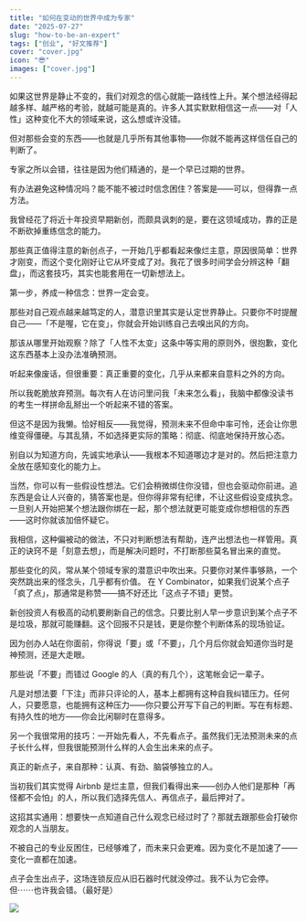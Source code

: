 ```yaml
---
title: "如何在变动的世界中成为专家"
date: "2025-07-27"
slug: "how-to-be-an-expert"
tags: ["创业", "好文推荐"]
cover: "cover.jpg"
icon: "😎"
images: ["cover.jpg"]
---
```

如果这世界是静止不变的，我们对观念的信心就能一路线性上升。某个想法经得起越多样、越严格的考验，就越可能是真的。许多人其实默默相信这一点——对「人性」这种变化不大的领域来说，这么想或许没错。



但对那些会变的东西——也就是几乎所有其他事物——你就不能再这样信任自己的判断了。



专家之所以会错，往往是因为他们精通的，是一个早已过期的世界。



有办法避免这种情况吗？能不能不被过时信念困住？答案是——可以，但得靠一点方法。



我曾经花了将近十年投资早期新创，而颇具讽刺的是，要在这领域成功，靠的正是不断砍掉重练信念的能力。



那些真正值得注意的新创点子，一开始几乎都看起来像烂主意，原因很简单：世界才刚变，而这个变化刚好让它从坏变成了对。我花了很多时间学会分辨这种「翻盘」，而这套技巧，其实也能套用在一切新想法上。



第一步，养成一种信念：世界一定会变。



那些对自己观点越来越笃定的人，潜意识里其实是认定世界静止。只要你不时提醒自己——「不是喔，它在变」，你就会开始训练自己去嗅出风的方向。



那该从哪里开始观察？除了「人性不太变」这条中等实用的原则外，很抱歉，变化这东西基本上没办法准确预测。



听起来像废话，但很重要：真正重要的变化，几乎从来都来自意料之外的方向。



所以我乾脆放弃预测。每次有人在访问里问我「未来怎么看」，我脑中都像没读书的考生一样拼命乱掰出一个听起来不错的答案。



但这不是因为我懒。恰好相反——我觉得，预测未来不但命中率可怜，还会让你思维变得僵硬。与其乱猜，不如选择更实际的策略：彻底、彻底地保持开放心态。



别自以为知道方向，先诚实地承认——我根本不知道哪边才是对的。然后把注意力全放在感知变化的能力上。



当然，你可以有一些假设性想法。它们会稍微绑住你没错，但也会驱动你前进。追东西是会让人兴奋的，猜答案也是。但你得非常有纪律，不让这些假设变成执念。
一旦别人开始把某个想法跟你绑在一起，那个想法就更可能变成你想相信的东西——这时你就该加倍怀疑它。



我相信，这种偏被动的做法，不只对判断想法有帮助，连产出想法也一样管用。真正的诀窍不是「刻意去想」，而是解决问题时，不打断那些莫名冒出来的直觉。



那些变化的风，常从某个领域专家的潜意识中吹出来。只要你对某件事够熟，一个突然跳出来的怪念头，几乎都有价值。
在 Y Combinator，如果我们说某个点子「疯了点」，那通常是称赞——搞不好还比「这点子不错」更赞。



新创投资人有极高的动机要刷新自己的信念。只要比别人早一步意识到某个点子不是垃圾，那就可能赚翻。这个回报不只是钱，更是你整个判断体系的现场验证。



因为创办人站在你面前，你得说「要」或「不要」，几个月后你就会知道你当时是神预测，还是大走眼。



那些说「不要」而错过 Google 的人（真的有几个），这笔帐会记一辈子。



凡是对想法要「下注」而非只评论的人，基本上都拥有这种自我纠错压力。任何人，只要愿意，也能拥有这种压力——你只要公开写下自己的判断。写在有标题、有持久性的地方——你会比闲聊时在意得多。



另一个我很常用的技巧：一开始先看人，不先看点子。虽然我们无法预测未来的点子长什么样，但我很能预测什么样的人会生出未来的点子。



真正的新点子，来自那种：认真、有劲、脑袋够独立的人。



当初我们其实觉得 Airbnb 是烂主意，但我们看得出来——创办人他们是那种「再怪都不会怕」的人，所以我们选择先信人、再信点子，最后押对了。



这招其实通用：想要快一点知道自己什么观念已经过时了？那就去跟那些会打破你观念的人当朋友。



不被自己的专业反困住，已经够难了，而未来只会更难。因为变化不是加速了——变化一直都在加速。



点子会生出点子，这场连锁反应从旧石器时代就没停过。我不认为它会停。
但⋯⋯也许我会错。（最好是）




![](https://prod-files-secure.s3.us-west-2.amazonaws.com/112d0858-5090-4d34-a606-b75eb8d65fd2/46476355-9cf3-4e99-9b7a-3531bc426380/1000202064.png?X-Amz-Algorithm=AWS4-HMAC-SHA256&X-Amz-Content-Sha256=UNSIGNED-PAYLOAD&X-Amz-Credential=ASIAZI2LB466YCWPQO6K%2F20251029%2Fus-west-2%2Fs3%2Faws4_request&X-Amz-Date=20251029T073148Z&X-Amz-Expires=3600&X-Amz-Security-Token=IQoJb3JpZ2luX2VjEBcaCXVzLXdlc3QtMiJGMEQCIBdlbvwiSeFMR3i6zzVWr2Z92ZN4RPx7Uk9R6AKtCxPkAiArrBJUiv2bPWzmvnu7QoUA%2FftZWBynjOTO2dMQZ0dh0iqIBAjQ%2F%2F%2F%2F%2F%2F%2F%2F%2F%2F8BEAAaDDYzNzQyMzE4MzgwNSIM%2BU5v%2BJkIeWkG2BlGKtwDjm9dOK0i9yLlQq9spfYq35SRbD6VZ7upIvnk0OuLiT5C90YO0vVfLvUCq3doEH9RfoSDBIY%2BDdWtt763EMCA2rec00ncJk3bNacA5wh%2BpqbdTsB4bwRochpvC71X%2Bo2QTAvjSwK6SLBh4pb8z0pC9sblO4QlKGW38cOp9WOAyL0B0Bmv%2FJ3QHUFdQpa9PcyFf8ZFwsHD%2B33r8Ial2Va84wPrYJuj8LeCctNadau%2BQjSagB9L5wSkQaypiOnTlVIN568Ra1WJ63MWXSqnOWe93HIg7XXPO9N2nKd5BFyER9E7Xh%2By4Kw3DoucTxr7jxU%2BgV8O6pJwt0kFh3S229RCk9Ri48oYsiemFWaGrMYMrpmG4gqylz6zDRwT8p01tgfew0oiwSyrtLz64A7GU2WbfiWJe2KVYD26WyscU86Thd8Dxo41ysunfQTRCq4UokCkUYGpaKB%2BYEAb4ezmmrqW7ByBB%2BmXf4Wt%2FAbZCZCpbq4YCk%2F%2F9xMGsTjxGAFmWrMkyfJo0%2BkBf8fvIzjTQQdh2kfTnGG2l3XA0Wg5n8DN%2Fn%2FDMyjR9yx6lVopy3UQ%2F2Va93HVJaE5FsUsjV1tZ6d0VO%2Fe1BFRiMYZxUo48xgFRy%2BbVCEgI3VbUCR91NMwyOaGyAY6pgGTf%2FzMrAdQoDTwDPsIqQ294VS0AlPLy4jTGv1E5%2Bh9rJ7UZhkhVKWKOg3jkQXeJEotfhGx2KSSxWlXKq8tc9BKQ4YmjVy6jKe6xRpwhUnpl67cuT3CsJGB34Gihn1Iwahsu6nErT3dx%2B3PLbrw83u7atupN56QUxw50JFZhccGwRo%2Bq7F0dHmd1SuV2W9r0oaoGoBRXw2zoNh%2BjwvZleV3MN7OT1qF&X-Amz-Signature=25d3b8f5263363768a4adace2f743984b44a14a5f3930e9c279e3fb13caf3747&X-Amz-SignedHeaders=host&x-amz-checksum-mode=ENABLED&x-id=GetObject)

